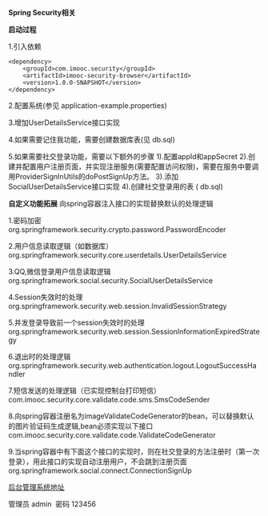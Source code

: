 **Spring Security相关**

**启动过程**

1.引入依赖
```
<dependency>
	<groupId>com.imooc.security</groupId>
	<artifactId>imooc-security-browser</artifactId>
	<version>1.0.0-SNAPSHOT</version>
</dependency>
```
2.配置系统(参见 application-example.properties)

3.增加UserDetailsService接口实现

4.如果需要记住我功能，需要创建数据库表(见 db.sql)

5.如果需要社交登录功能，需要以下额外的步骤
1).配置appId和appSecret
2).创建并配置用户注册页面，并实现注册服务(需要配置访问权限)，需要在服务中要调用ProviderSignInUtils的doPostSignUp方法。
3).添加SocialUserDetailsService接口实现
4).创建社交登录用的表 ( db.sql)

**自定义功能拓展**
向spring容器注入接口的实现替换默认的处理逻辑

1.密码加密
org.springframework.security.crypto.password.PasswordEncoder

2.用户信息读取逻辑（如数据库）
org.springframework.security.core.userdetails.UserDetailsService

3.QQ,微信登录用户信息读取逻辑
org.springframework.social.security.SocialUserDetailsService

4.Session失效时的处理
org.springframework.security.web.session.InvalidSessionStrategy

5.并发登录导致前一个session失效时的处理
org.springframework.security.web.session.SessionInformationExpiredStrategy

6.退出时的处理逻辑
org.springframework.security.web.authentication.logout.LogoutSuccessHandler

7.短信发送的处理逻辑（已实现控制台打印短信）
com.imooc.security.core.validate.code.sms.SmsCodeSender

8.向spring容器注册名为imageValidateCodeGenerator的bean，可以替换默认的图片验证码生成逻辑,bean必须实现以下接口
com.imooc.security.core.validate.code.ValidateCodeGenerator

9.当spring容器中有下面这个接口的实现时，则在社交登录的方法注册时（第一次登录），用此接口的实现自动注册用户，不会跳到注册页面
org.springframework.social.connect.ConnectionSignUp


[后台管理系统地址](longzzai.cn/manage.html)

管理员 admin  密码 123456
